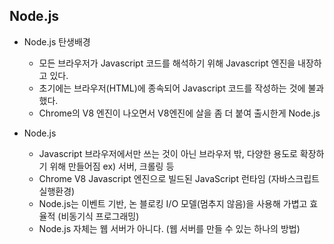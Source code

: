 ## Node.js

- Node.js 탄생배경

  - 모든 브라우저가 Javascript 코드를 해석하기 위해 Javascript 엔진을 내장하고 있다.
  - 초기에는 브라우저(HTML)에 종속되어 Javascript 코드를 작성하는 것에 불과했다.
  - Chrome의 V8 엔진이 나오면서 V8엔진에 살을 좀 더 붙여 출시한게 Node.js

- Node.js
  - Javascript 브라우저에서만 쓰는 것이 아닌 브라우저 밖, 다양한 용도로 확장하기 위해 만들어짐
    ex) 서버, 크롤링 등
  - Chrome V8 Javascript 엔진으로 빌드된 JavaScript 런타임 (자바스크립트 실행환경)
  - Node.js는 이벤트 기반, 논 블로킹 I/O 모델(멈추지 않음)을 사용해 가볍고 효율적 (비동기식 프로그래밍)
  - Node.js 자체는 웹 서버가 아니다. (웹 서버를 만들 수 있는 하나의 방법)
